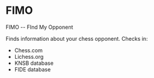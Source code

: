 # FIMO
FIMO -- FInd My Opponent

Finds information about your chess opponent.
Checks in:
- Chess.com
- Lichess.org
- KNSB database
- FIDE database
